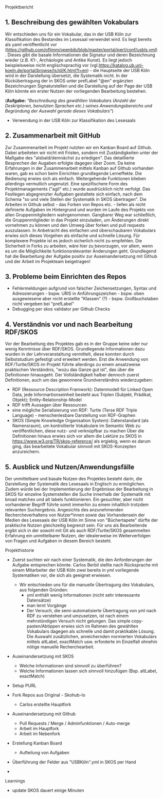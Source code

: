 Projektbericht


## **1. Beschreibung des gewählten Vokabulars**

Wir entschieden uns für ein Vokabular, das in der USB Köln zur Klassifikation des Bestandes im Lesesaal verwendet wird.
Es liegt bereits als yaml veröffentlicht vor (https://github.com/oflimm/openbib/blob/master/portal/perl/conf/usbls.yml).
Dieses gibt die basale Informationen die Signatur und deren Bezeichnung wieder (z.B. K1-, Archäologie und Antike Kunst).
Es liegt jedoch beispielsweise nicht englischsprachig vor (vgl.https://katalog.ub.uni-koeln.de/portal/browse/ls/id/K.html?l=en) - 
die Hauptseite der USB Köln wird in der Darstellung übersetzt, die Systematik nicht. 
In der Rückübertragung der in SKOS unter prefLabel "@en" ergänzten Bezeichnungen Signaturstellen und die Darstellung auf der Page
der USB Köln könnte ein erster Nutzen der vorliegenden Bearbeitung bestehen.

(**Aufgabe:** *"Beschreibung des gewählten Vokabulars (Anzahl der Deskriptoren, benutzten Sprachen etc.) seines Anwendungsbereichs und Begründung der Auswahl gerade dieses Vokabulars"*)

- Verwendung in der USB Köln zur Klassifikation des Lesesaals

## **2. Zusammenarbeit mit GitHub**
Zur Zusammenarbeit im Projekt nutzten wir ein Kanban Board auf Github. Dabei arbeiteten wir nicht mit Fristen, sondern mit Zuständigkeiten unter der Maßgabe des
"alsbald/demnächst zu erledigen". Das detaillierte Besprechen der Augaben erfolgte dagegen über Zoom.
Da keine Erfahrungen in der Zusammenarbeit mittels Kanban auf Github vorhanden waren, gab es schon beim Einrichten grundlegende Lerneffekte. 
Die Bedienung erwies sich als einfach. Weitergehende Funktionen blieben allerdings vermutlich ungenutzt. 
Eine spezifischere Form des Projektmanagements ("agil" etc.) wurde ausdrücklich nicht verfolgt.
Das Festlegen abgegrenzter Aufgaben gestaltete sich einfach, nach dem Schema "so und viele Stellen der Systematik in SKOS übertragen". 
Die Arbeiten in Github selbst - das Forken von Repos etc. - liefen als nicht definierte Aufgaben im Hintergrund und wurden im Laufe des Projekts von allen Gruppenmitgliedern wahrgenommen. Gangbarer Weg war schließlich, die Gruppenmitglieder in das Projekt einzuladen, um Änderungen direkt vornehmen zu können und den Umweg über forken und pull requests auszulassen. In Anbetracht des einfachen und überschaubaren Vokabulars erwies sich dieses Vorgehen als einfache und schnelle Lösung. Für komplexere Projekte ist es jedoch sicherlich nicht zu empfehlen. Die Sicherheit in Forks zu arbeiten, wäre hier zu bevorzugen, vor allem, wenn es um die Möglichkeite funktionsrelevanter Änderungen geht. 
Grundlegend hat die Bearbeitung der Aufgabe positiv zur Auseinandersetzung mit Github und der Arbeit im Projekteam beigetragen!



## **3. Probleme beim Einrichten des Repos**
   - Fehlermeldungen aufgrund von falscher Zeichensetzungen, Syntax und Adressierungen
         - bspw. URIS in Anführungszeichen
         - bspw. oben ausgewiesene aber nicht erstellte "Klassen" (?)
         - bspw. Großbuchstaben nicht vergeben bei "prefLabel"
   - Debugging per skos validator per Github Checks

## **4. Verständnis vor und nach Bearbeitung RDF/SKOS**

Vor der Bearbeitung des Projektes gab es in der Gruppe keine oder nur wenig Kenntnisse über RDF/SKOS.
Grundlegende Informationen dazu wurden in der Lehrveranstaltung vermittelt, diese konnten durch Selbststudium gefestigt und erweitert werden.
Erst die Anwendung von RDF/Turtle/SKOS im Projekt führte allerdings zu einem ansatzweise praktischen Verständnis, "wozu das Ganze gut ist", das
über die Definitionen hinausgeht. Der Vollständigkeit halber dennoch zuerst Definitionen, auch um das gewonnene Grundverständnis wiederzugeben:
- RDF (Ressource Description Framwork): Datenmodell für Linked Open Data, jede Informartionseinheit besteht aus Triplen (Subjekt, Prädikat, Objekt);
  Entity-Relationship-Model
- RDF trifft Aussagen über Ressourcen
- eine mögliche Serialisierung von RDF: Turtle (Terse RDF Triple Language) - menschenlesbare Darstellung von RDF-Graphen 
- SKOS (Simple Knowledge Organisation System): Datenstandard (als Namensraum), um kontrollierte Vokabulare im Semantic Web zu veröffentlichen, diese nutz- und verknüpfbar zu   machen
Über die Definitionen hinaus erwies sich vor allem die Lektüre zu SKOS in https://www.w3.org/TR/skos-reference/ als ergiebig, wenn es darum ging,
das bearbeitete Vokabular sinnvoll mit SKOS-Konzepten anzureichern.

## **5. Ausblick und Nutzen/Anwendungsfälle**

Der unmittelbare und basale Nutzen des Projektes besteht darin, die Darstellung der Systematik des Lesesaals in Englisch zu ermöglichen.
Zudem würde bei der Implementierung der Ergebnisse der Bearbeitung in SKOS für einzelne Systemstellen die Suche innerhalb der Systematik
mit broad matches und alt labels funktionieren. Ein gesuchter, aber nicht vorhandener Begriff führte somit immerhin zu einem inhaltlich trotzdem relevanten Suchergebnis.
Angesichts des anzunehmenden Rechercheverhaltens von Nutzer*innen sowie das Vorhandensein der Medien des Lesesaals der USB Köln im Sinne von "Büchertapete" dürfte
der praktische Nutzen gleichzeitig begrenzt sein.
Für uns als Bearbeitende ergibt sich in der sowohl mit Git als auch RDF/Turtle/SKOS gesammelten Erfahrung ein unmittelbarer Nutzen, der idealerweise im
Weiterverfolgen von Fragen und Aufgaben in diesem Bereich besteht.



Projekthistorie
- Zuerst suchten wir nach einer Systematik, die den Anforderungen der Aufgabe entsprechen könnte. Carlos Berbil stellte nach Rücksprache mit einem Mitarbeiter der USB Köln     zwei bereits in yml vorliegende Systematiken vor, die sich als geeignet erwiesen.
  - Wir entschieden uns für die manuelle Übertragung des Vokabulars, aus folgenden Gründen:
    - yml enthält wenig Informationen (nicht sehr interessante Datensätze)
    - man lernt Vorgänge
    - Der Versuch, die semi-automatisierte Übertragung von yml nach RDF zu verstehen und umzusetzen, ist nach einem mehrstündigen Versuch nicht gelungen.
      Das simple copy-pasten/Abtippen erwies sich im Rahmen des gewählten Vokabulars dagegen als schnelle und damit praktikable Lösung. Die Auswahl zusätzlichen,
      anreichernden normierten Vokabulars mittels altLabel, exactMatch usw. erforderte im Einzelfall ohnehin nötige manuelle Recherchearbeit.
   
- Auseinandersetzung mit SKOS
    - Welche Informationen sind sinnvoll zu überführen?
    - Welche Informationen lassen sich sinnvoll hinzufügen (Bsp. altLabel, exactMatch)
- Setup PURL
- Fork Repos aus Original - Skohub-Io
  - Carlos erstellte Hauptfork
- Auseinandersetzung mit Github
    - Pull Requests / Merge / Adminfunktionen / Auto-merge
    - Arbeit im Hauptfork
    - Arbeit im Nebenfork
- Erstellung Kanban Board
    - Aufteilung von Aufgaben
- Überführung der Felder aus "USBKöln".yml in SKOS per Hand
- 


Learnings
- update SKOS dauert einige Minuten
